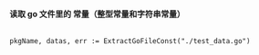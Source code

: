 #### 读取 go 文件里的 常量（整型常量和字符串常量）

```

pkgName, datas, err := ExtractGoFileConst("./test_data.go")

```
